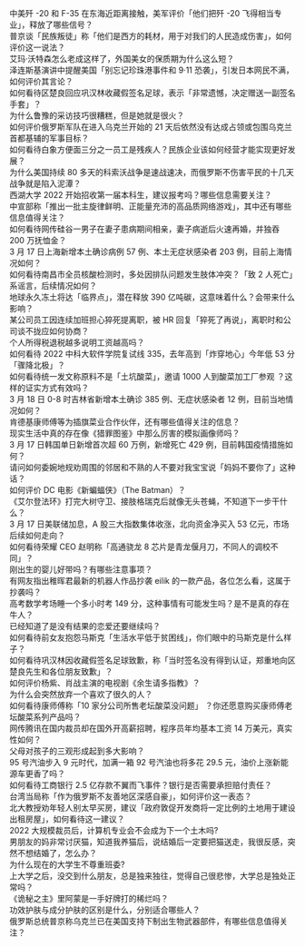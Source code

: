 中美歼 -20 和 F-35 在东海近距离接触，美军评价「他们把歼 -20 飞得相当专业」，释放了哪些信号？  
普京谈「民族叛徒」称「他们是西方的耗材，用于对我们的人民造成伤害」，如何评价这一说法？  
艾玛·沃特森怎么老成这样了，外国美女的保质期为什么这么短？  
泽连斯基演讲中提醒美国「别忘记珍珠港事件和 9·11 恐袭」，引发日本网民不满，如何评价其言论？  
如何看待区楚良回应巩汉林收藏假签名足球，表示「非常遗憾，决定赠送一副签名手套」？  
为什么鲁豫的采访技巧很糟糕，但是她就是很火？  
如何评价俄罗斯军队在进入乌克兰开始的 21 天后依然没有达成占领或包围乌克兰首都基辅的军事目标？  
如何看待白象方便面三分之一员工是残疾人？民族企业该如何经营才能实现更好发展？  
为什么美国持续 80 多天的科索沃战争是速战速决，而俄罗斯不伤害平民的十几天战争就是陷入泥潭？  
西湖大学 2022 开始招收第一届本科生，建议报考吗？哪些信息需要关注？  
中宣部称「推出一批主旋律鲜明、正能量充沛的高品质网络游戏」，其中还有哪些信息值得关注？  
如何看待网传硅谷一男子在妻子患病期间相亲，妻子病逝后火速再婚，并独吞 200 万抚恤金？  
3 月 17 日上海新增本土确诊病例 57 例、本土无症状感染者 203 例，目前上海情况如何？  
如何看待南昌市全员核酸检测时，多处因排队问题发生肢体冲突？「致 2 人死亡」系谣言，后续情况如何？  
地球永久冻土将达「临界点」，潜在释放 390 亿吨碳，这意味着什么？会带来什么影响？  
某公司员工因连续加班担心猝死提离职，被 HR 回复「猝死了再说」，离职时和公司谈不拢应如何协商？  
个人所得税退税越多说明工资越高吗？  
如何看待 2022 中科大软件学院复试线 335，去年高到「炸穿地心」今年低 53 分「骤降北极」？  
如何看待统一发文称原料不是「土坑酸菜」，邀请 1000 人到酸菜加工厂参观 ？这样的证实方式有效吗？  
3 月 18 日 0-8 时吉林省新增本土确诊 385 例、无症状感染者 12 例，目前当地情况如何？  
肯德基康师傅等为插旗菜业合作伙伴，还有哪些值得关注的信息？  
现实生活中真的存在像《猎罪图鉴》中那么厉害的模拟画像师吗？  
3 月 17 日韩国单日新增首次超 60 万例，新增死亡 429 例，目前韩国疫情措施如何？  
请问如何委婉地规劝周围的邻居和不熟的人不要对我宝宝说「妈妈不要你了」这种话？  
如何评价 DC 电影《新蝙蝠侠》（The Batman）？  
《艾尔登法环》打完大树守卫、接肢格瑞克后就像无头苍蝇，不知道下一步干什么？  
3 月 17 日美联储加息，A 股三大指数集体收涨，北向资金净买入 53 亿元，市场后续如何走向？  
如何看待荣耀 CEO 赵明称「高通骁龙 8 芯片是青龙偃月刀，不同人的调校不同」？  
刚出生的婴儿好带吗？有哪些注意事项？  
有网友指出稚晖君最新的机器人作品抄袭 eilik 的一款产品，各位怎么看，这属于抄袭吗？  
高考数学考场睡一个多小时考 149 分，这种事情有可能发生吗？是不是真的存在牛人？  
已经知道了是没有结果的恋爱还要继续吗？  
如何看待前女友抱怨马斯克「生活水平低于贫困线」，你们眼中的马斯克是什么样子？  
如何看待巩汉林因收藏假签名足球致歉，称「当时签名没有得到认证，郑重地向区楚良先生和各位朋友致歉」？  
如何评价杨紫、肖战主演的电视剧《余生请多指教》？  
为什么会突然放弃一个喜欢了很久的人？  
如何看待康师傅称「10 家分公司所售老坛酸菜没问题」 ？你还愿意购买康师傅老坛酸菜系列产品吗？  
网传腾讯在国内裁员却在国外开高薪招聘，程序员年均基本工资 14 万美元，真实性如何？  
父母对孩子的三观形成起到多大影响？  
95 号汽油步入 9 元时代，加满一箱 92 号汽油也将多花 29.5 元，油价上涨新能源车更香了吗？  
如何看待工商银行 2.5 亿存款不翼而飞事件？银行是否需要承担赔付责任？  
台湾当局称「作为俄罗斯不友善地区深感自豪」，如何评价这一表态？  
北大教授劝年轻人别太早买房，建议「政府敦促开发商将一定比例的土地用于建设出租房屋」，如何看待这一建议？  
2022 大规模裁员后，计算机专业会不会成为下一个土木吗?  
男朋友的妈非常讨厌猫，知道我养猫后，说结婚后一定要把猫送走，我很反感，突然不想结婚了，怎么办？  
为什么现在的大学生不尊重班委?  
上大学之后，没交到什么朋友，总是独来独往，觉得自己很悲惨，大学总是独处正常吗？  
《诡秘之主》里阿蒙是一手好牌打的稀烂吗？  
功效护肤与成分护肤的区别是什么，分别适合哪些人？  
俄罗斯总统普京称乌克兰已在美国支持下制出生物武器部件，有哪些信息值得关注？  
